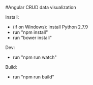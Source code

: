 #Angular CRUD data visualization

Install:
- (if on Windows): install Python 2.7.9
- run "npm install"
- run "bower install"

Dev:
- run "npm run watch"

Build:
- run "npm run build"
